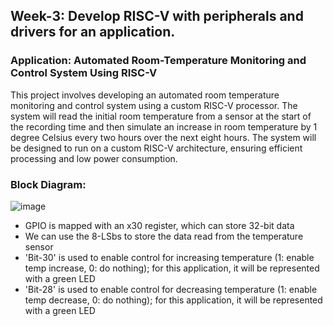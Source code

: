 ## Week-3: Develop RISC-V with peripherals and drivers for an application.

### Application: Automated Room-Temperature Monitoring and Control System Using RISC-V

This project involves developing an automated room temperature monitoring and control system using a custom RISC-V processor. The system will read the initial room temperature from a sensor at the start of the recording time and then simulate an increase in room temperature by 1 degree Celsius every two hours over the next eight hours. The system will be designed to run on a custom RISC-V architecture, ensuring efficient processing and low power consumption.

### Block Diagram:

![image](https://github.com/xeuke/RISCV-HDP/assets/20591370/ef1c15ff-865d-4398-bda3-12e5838ddf54)

- GPIO is mapped with an x30 register, which can store 32-bit data
- We can use the 8-LSbs to store the data read from the temperature sensor
- 'Bit-30' is used to enable control for increasing temperature (1: enable temp increase, 0: do nothing); for this application, it will be represented with a green LED
- 'Bit-28' is used to enable control for decreasing temperature (1: enable temp decrease, 0: do nothing); for this application, it will be represented with a green LED

